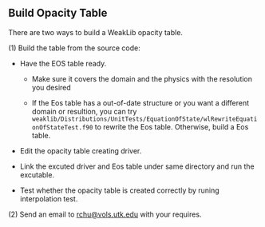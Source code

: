 ## Build Opacity Table

There are two ways to build a WeakLib opacity table.

(1) Build the table from the source code:

  * Have the EOS table ready.

     * Make sure it covers the domain and the physics with the resolution you desired

     * If the Eos table has a out-of-date structure or you want a different domain or 
       resultion, you can try
       `weaklib/Distributions/UnitTests/EquationOfState/wlRewriteEquationOfStateTest.f90`
       to rewrite the Eos table.
       Otherwise, build a Eos table.

  * Edit the opacity table creating driver. 

  * Link the excuted driver and Eos table under same directory and run the excutable.

  * Test whether the opacity table is created correctly by runing interpolation test.

(2) Send an email to rchu@vols.utk.edu with your requires.
